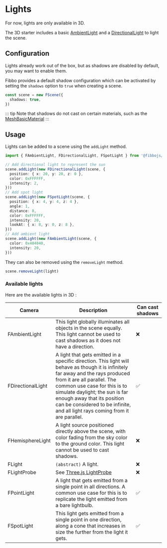 # Lights <Badge type="warning" text="work in progress" />

For now, lights are only available in 3D.

The 3D starter includes a basic [AmbientLight](/api/3d/classes/FAmbientLight) and a [DirectionalLight](/api/3d/classes/FDirectionalLight) to light the scene.

## Configuration

Lights already work out of the box, but as shadows are disabled by default, you may want to enable them.

Fibbo provides a default shadow configuration which can be activated by setting the `shadows` option to `true` when creating a scene.

```ts
const scene = new FScene({
  shadows: true,
})
```

::: tip
Note that shadows do not cast on certain materials, such as the [MeshBasicMaterial](https://threejs.org/docs/#api/en/materials/MeshBasicMaterial)
:::

## Usage

Lights can be added to a scene using the `addLight` method.

```ts
import { FAmbientLight, FDirectionalLight, FSpotLight } from '@fibbojs/3d'

// Add directional light to represent the sun
scene.addLight(new FDirectionalLight(scene, {
  position: { x: 20, y: 20, z: 0 },
  color: 0xFFFFFF,
  intensity: 2,
}))
// Add spot light
scene.addLight(new FSpotLight(scene, {
  position: { x: 4, y: 4, z: 4 },
  angle: 1,
  distance: 8,
  color: 0xFFFFFF,
  intensity: 20,
  lookAt: { x: 8, y: 0, z: 8 },
}))
// Add ambient light
scene.addLight(new FAmbientLight(scene, {
  color: 0x404040,
  intensity: 20,
}))
```

They can also be removed using the `removeLight` method.

```ts
scene.removeLight(light)
```

### Available lights

Here are the available lights in 3D :

| Camera            | Description                                                                                                                                                                                                                                                                                                                                        | Can cast shadows |
| ----------------- | -------------------------------------------------------------------------------------------------------------------------------------------------------------------------------------------------------------------------------------------------------------------------------------------------------------------------------------------------- | ---------------- |
| FAmbientLight     | This light globally illuminates all objects in the scene equally. This light cannot be used to cast shadows as it does not have a direction.                                                                                                                                                                                                       | ❌               |
| FDirectionalLight | A light that gets emitted in a specific direction. This light will behave as though it is infinitely far away and the rays produced from it are all parallel. The common use case for this is to simulate daylight; the sun is far enough away that its position can be considered to be infinite, and all light rays coming from it are parallel. | ✅               |
| FHemisphereLight  | A light source positioned directly above the scene, with color fading from the sky color to the ground color. This light cannot be used to cast shadows.                                                                                                                                                                                           | ❌               |
| FLight            | `(abstract)` A light.                                                                                                                                                                                                                                                                                                                              | ❌               |
| FLightProbe       | See [Three.js LightProbe](https://threejs.org/docs/?q=light#api/en/lights/LightProbe)                                                                                                                                                                                                                                                              | ❌               |
| FPointLight       | A light that gets emitted from a single point in all directions. A common use case for this is to replicate the light emitted from a bare lightbulb.                                                                                                                                                                                               | ✅               |
| FSpotLight        | This light gets emitted from a single point in one direction, along a cone that increases in size the further from the light it gets.                                                                                                                                                                                                              | ✅               |
